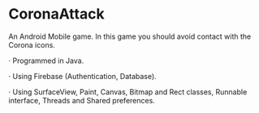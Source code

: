 # CoronaAttack
An Android Mobile game.
In this game you should avoid contact with the Corona icons.

·	Programmed in Java.

·	Using Firebase (Authentication, Database).

·	Using SurfaceView, Paint, Canvas, Bitmap and Rect classes, Runnable interface, Threads and Shared preferences.

